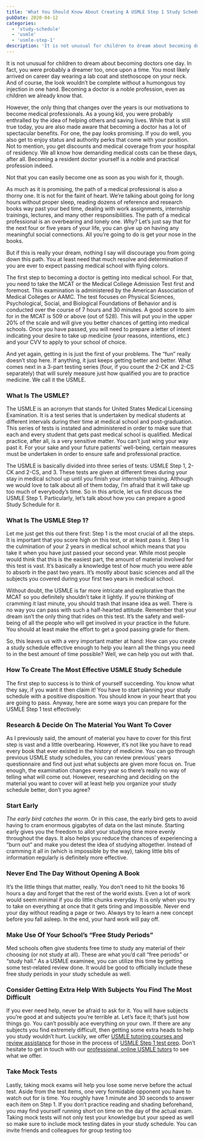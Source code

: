 ```yaml
---
title: 'What You Should Know About Creating A USMLE Step 1 Study Schedule'
pubDate: 2020-04-12
categories:
  - 'study-schedule'
  - 'usmle'
  - 'usmle-step-1'
description: 'It is not unusual for children to dream about becoming doctors one day. In fact, you were probably a dreamer too, once upon a time. You most likely arrived.'
---
```


It is not unusual for children to dream about becoming doctors one day. In fact, you were probably a dreamer too, once upon a time. You most likely arrived on career day wearing a lab coat and stethoscope on your neck. And of course, the look wouldn’t be complete without a humongous toy injection in one hand. Becoming a doctor is a noble profession, even as children we already know that.

However, the only thing that changes over the years is our motivations to become medical professionals. As a young kid, you were probably enthralled by the idea of helping others and saving lives. While that is still true today, you are also made aware that becoming a doctor has a lot of spectacular benefits. For one, the pay looks promising. If you do well, you also get to enjoy status and authority perks that come with your position. Not to mention, you get discounts and medical coverage from your hospital of residency. We all know how demanding medical costs can be these days, after all. Becoming a resident doctor yourself is a noble and practical profession indeed.

Not that you can easily become one as soon as you wish for it, though.

As much as it is promising, the path of a medical professional is also a thorny one. It is not for the faint of heart. We’re talking about going for long hours without proper sleep, reading dozens of reference and research books way past your bed time, dealing with work assignments, internship trainings, lectures, and many other responsibilities. The path of a medical professional is an overbearing and lonely one. *Why?* Let’s just say that for the next four or five years of your life, you can give up on having any meaningful social connections. All you’re going to do is get your nose in the books.

But if this is really your dream, nothing I say will discourage you from going down this path. You at least need that much resolve and determination if you are ever to expect passing medical school with flying colors.

The first step to becoming a doctor is getting into medical school. For that, you need to take the MCAT or the Medical College Admission Test first and foremost. This examination is administered by the American Association of Medical Colleges or AAMC. The test focuses on Physical Sciences, Psychological, Social, and Biological Foundations of Behavior and is conducted over the course of 7 hours and 30 minutes. A good score to aim for in the MCAT is 509 or above (out of 528). This will put you in the upper 20% of the scale and will give you better chances of getting into medical schools. Once you have passed, you will need to prepare a letter of intent indicating your desire to take up medicine (your reasons, intentions, etc.) and your CVV to apply to your school of choice.

And yet again, getting in is just the first of your problems. The “fun” really doesn’t stop here. If anything, it just keeps getting better and better. What comes next in a 3-part testing series (four, if you count the 2-CK and 2-CS separately) that will surely measure just how qualified you are to practice medicine. We call it the USMLE.

### **What Is The USMLE?**

The USMLE is an acronym that stands for United States Medical Licensing Examination. It is a test series that is undertaken by medical students at different intervals during their time at medical school and post-graduation. This series of tests is instated and administered in order to make sure that each and every student that gets past medical school is qualified. Medical practice, after all, is a very sensitive matter. You can’t just wing your way past it. For your sake and your future patients’ well-being, certain measures must be undertaken in order to ensure safe and professional practice.

The USMLE is basically divided into three series of tests: USMLE Step 1, 2-CK and 2-CS, and 3. These tests are given at different times during your stay in medical school up until you finish your internship training. Although we would love to talk about all of them today, I’m afraid that it will take up too much of everybody’s time. So in this article, let us first discuss the USMLE Step 1. Particularly, let’s talk about how you can prepare a good Study Schedule for it.

### **What Is The USMLE Step 1?**

Let me just get this out there first: Step 1 is the most crucial of all the steps. It is important that you score high on this test, or at least pass it. Step 1 is the culmination of your 2 years in medical school which means that you take it when you have just passed your second year. While most people would think that this is the easiest part, the amount of material involved for this test is vast. It’s basically a knowledge test of how much you were able to absorb in the past two years. It’s mostly about basic sciences and all the subjects you covered during your first two years in medical school.

Without doubt, the USMLE is far more intricate and explorative than the MCAT so you definitely shouldn’t take it lightly. If you’re thinking of cramming it last minute, you should trash that insane idea as well. There is no way you can pass with such a half-hearted attitude. Remember that your dream isn’t the only thing that rides on this test. It’s the safety and well-being of all the people who will get involved in your practice in the future. You should at least make the effort to get a good passing grade for them.

So, this leaves us with a very important matter at hand: How can you create a study schedule effective enough to help you learn all the things you need to in the best amount of time possible? Well, we can help you out with that.

### **How To Create The Most Effective USMLE Study Schedule**

The first step to success is to think of yourself succeeding. You know what they say, if you want it then claim it! You have to start planning your study schedule with a positive disposition. You should know in your heart that you are going to pass. Anyway, here are some ways you can prepare for the USMLE Step 1 test effectively:

### **Research & Decide On The Material You Want To Cover**

As I previously said, the amount of material you have to cover for this first step is vast and a little overbearing. However, it’s not like you have to read every book that ever existed in the history of medicine. You can go through previous USMLE study schedules, you can review previous’ years questionnaire and find out just what subjects are given more focus on. True enough, the examination changes every year so there’s really no way of telling what will come out. However, researching and deciding on the material you want to cover will at least help you organize your study schedule better, don’t you agree?

### **Start Early**

_The early bird catches the worm_. Or in this case, the early bird gets to avoid having to cram enormous gigabytes of data on the last minute. Starting early gives you the freedom to allot your studying time more evenly throughout the days. It also helps you reduce the chances of experiencing a “burn out” and make you detest the idea of studying altogether. Instead of cramming it all in (which is impossible by the way), taking little bits of information regularly is definitely more effective.

### Never End The Day Without Opening A Book

It’s the little things that matter, really. You don’t need to hit the books 16 hours a day and forget that the rest of the world exists. Even a lot of work would seem minimal if you do little chunks everyday. It is only when you try to take on everything at once that it gets tiring and impossible. Never end your day without reading a page or two. Always try to learn a new concept before you fall asleep. In the end, your hard work will pay off.

### Make Use Of Your School’s “Free Study Periods”

Med schools often give students free time to study any material of their choosing (or not study at all). These are what you’d call “free periods” or “study hall.” As a USMLE examinee, you can utilize this time by getting some test-related review done. It would be good to officially include these free study periods in your study schedule as well.

### Consider Getting Extra Help With Subjects You Find The Most Difficult

If you ever need help, never be afraid to ask for it. You will have subjects you’re good at and subjects you’re terrible at. Let’s face it; that’s just how things go. You can’t possibly ace everything on your own. If there are any subjects you find extremely difficult, then getting some extra heads to help you study wouldn’t hurt. Luckily, we offer [USMLE tutoring courses and review assistance](https://www.medlearnity.com/usmle/) for those in the process of [USMLE Step 1 test prep](https://www.medlearnity.com/usmle-tutoring-step-1/). Don’t hesitate to get in touch with our [professional, online USMLE tutors](http://www.medlearnity.com/our-tutors/) to see what we offer.

### Take Mock Tests

Lastly, taking mock exams will help you lose some nerve before the actual test. Aside from the test items, one very formidable opponent you have to watch out for is time. You roughly have 1 minute and 30 seconds to answer each item on Step 1. If you don’t practice reading and shading beforehand, you may find yourself running short on time on the day of the actual exam. Taking mock tests will not only test your knowledge but your speed as well so make sure to include mock testing dates in your study schedule. You can invite friends and colleagues for group testing too
